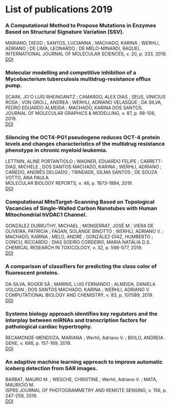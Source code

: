 # List of publications 2019

### A Computational Method to Propose Mutations in Enzymes Based on Structural Signature Variation (SSV).
MARIANO, DIEGO ; SANTOS, LUCIANNA ; MACHADO, KARINA ; WERHLI, ADRIANO ; DE LIMA, LEONARDO ; DE MELO-MINARDI, RAQUEL . <br />
INTERNATIONAL JOURNAL OF MOLECULAR SCIENCES, v. 20, p. 333, 2019.<br />
[DOI](http://dx.doi.org/10.3390/ijms20020333)

### Molecular modelling and competitive inhibition of a Mycobacterium tuberculosis multidrug-resistance efflux pump.
SCAINI, JO'O LUÍS RHEINGANTZ ; CAMARGO, ALEX DIAS ; SEUS, VINICIUS ROSA ; VON GROLL, ANDREA ; WERHLI, ADRIANO VELASQUE ; DA SILVA, PEDRO EDUARDO ALMEIDA ; MACHADO, KARINA DOS SANTOS. <br />
JOURNAL OF MOLECULAR GRAPHICS & MODELLING, v. 87, p. 98-108, 2019.<br />
[DOI](https://www.sciencedirect.com/science/article/abs/pii/S109332631830411X?via%3Dihub)

### Silencing the OCT4-PG1 pseudogene reduces OCT-4 protein levels and changes characteristics of the multidrug resistance phenotype in chronic myeloid leukemia.
LETTNIN, ALINE PORTANTIOLO ; WAGNER, EDUARDO FELIPE ; CARRETT-DIAS, MICHELE ; DOS SANTOS MACHADO, KARINA ; WERHLI, ADRIANO ; CAÑEDO, ANDRÉS DELGADO ; TRINDADE, GILMA SANTOS ; DE SOUZA VOTTO, ANA PAULA.<br />
MOLECULAR BIOLOGY REPORTS, v. 46, p. 1873-1884, 2019.<br />
[DOI](http://dx.doi.org/10.1007/s11033-019-04639-4)

### Computational MitoTarget-Scanning Based on Topological Vacancies of Single-Walled Carbon Nanotubes with Human Mitochondrial hVDAC1 Channel.
GONZALEZ DURRUTHY, MICHAEL ; MONSERRAT, JOSÉ M ; VIERA DE OLIVEIRA, PATRICIA ; FAGAN, SOLANGE BINOTTO ; WERHLI, ADRIANO V. ; MACHADO, KARINA ; MELO, ANDRÉ ; GONZÁLEZ-DÍAZ, HUMBERTO ; CONCU, RICCARDO ; DIAS SOEIRO CORDEIRO, MARIA NATÁLIA D.S.<br />
CHEMICAL RESEARCH IN TOXICOLOGY, v. 32, p. 566-577, 2019.<br />
[DOI](https://pubs.acs.org/doi/10.1021/acs.chemrestox.8b00266)

### A comparison of classifiers for predicting the class color of fluorescent proteins.
DA SILVA, ROGER SÁ ; MARINS, LUIS FERNANDO ; ALMEIDA, DANIELA VOLCAN ; DOS SANTOS MACHADO, KARINA ; WERHLI, ADRIANO V.<br />
COMPUTATIONAL BIOLOGY AND CHEMISTRY, v. 83, p. 107089, 2019.<br />
[DOI](https://linkinghub.elsevier.com/retrieve/pii/S1476927119304712)

### Systems biology approach identifies key regulators and the interplay between miRNAs and transcription factors for pathological cardiac hypertrophy.
RECAMONDE-MENDOZA, MARIANA ; Werhli, Adriano V. ; BIOLO, ANDREIA .<br />
GENE, v. 698, p. 157-169, 2019.<br />
[DOI](https://linkinghub.elsevier.com/retrieve/pii/S0378111919301908)

###  An adaptive machine learning approach to improve automatic iceberg detection from SAR images. 
BARBAT, MAURO M. ; WESCHE, CHRISTINE ; Werhli, Adriano V. ; MATA, MAURICIO M. <br />
ISPRS JOURNAL OF PHOTOGRAMMETRY AND REMOTE SENSING, v. 156, p. 247-259, 2019.<br />
[DOI](https://linkinghub.elsevier.com/retrieve/pii/S0924271619301996)

